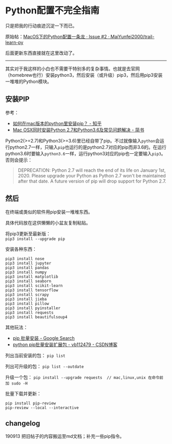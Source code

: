 # Python配置不完全指南

只是把我的行动痕迹沉淀一下而已。

原始帖：[MacOS下的Python配置一条龙 · Issue #2 · MaiYunfei2000/trail-learn-py](https://github.com/MaiYunfei2000/trail-learn-py/issues/2)

后面更新东西直接就在这里改动了。

---

其实对于我这样的小白也不需要干特别多的复杂事情。也就是去官网（homebrew也行）安装python3，然后安装（或升级）pip3，然后用pip3安装一堆堆的Python模块。

## 安装PIP

参考：

- [如何在mac版本的python里安装pip？ - 知乎](https://www.zhihu.com/question/50470150)
- [Mac OSX同时安装Python 2.7和Python3.6及常见问题解决 - 简书](https://www.jianshu.com/p/deb70bd6a555)

Python2(>=2.7)和Python3(>=3.6)里已经自带了pip。不过就像输入`python`会运行python2.7一样，只输入`pip`也运行的是python2.7对应的pip而非3.6的。在运行python3.6时要输入`python3.6`一样，运行python3对应的pip也一定要输入`pip3`。否则会提示：

> DEPRECATION: Python 2.7 will reach the end of its life on January 1st, 2020. Please upgrade your Python as Python 2.7 won't be maintained after that date. A future version of pip will drop support for Python 2.7.

## 然后

在终端或类似的软件用pip安装一堆堆东西。

具体代码放在这供懒懒的小盆友复制粘贴。

将pip3更新至最新版：  
`pip3 install --upgrade pip`

安装各种东西：
```
pip3 install nose
pip3 install jupyter
pip3 install pandas
pip3 install numpy
pip3 install matplotlib
pip3 install seaborn
pip3 install scikit-learn
pip3 install tensorflow
pip3 install scrapy
pip3 install jieba
pip3 install pillow
pip3 install pyinstaller
pip3 install requests
pip3 install beautifulsoup4
```

其他玩法：

* [pip 批量安装 - Google Search](https://www.google.com/search?q=pip+%E6%89%B9%E9%87%8F%E5%AE%89%E8%A3%85&oq=pip+%E6%89%B9%E9%87%8F%E5%AE%89%E8%A3%85&aqs=chrome..69i57.5980j0j7&sourceid=chrome&ie=UTF-8)
* [python pip批量安装扩展包 - vb112479 - CSDN博客](https://blog.csdn.net/qq_18525247/article/details/79553499)

列出当前安装的包：
`pip list`

列出可升级的包：
`pip list --outdate`

升级一个包：
`pip install --upgrade requests  // mac,linux,unix 在命令前加 sudo -H`

批量下载并更新：
```
pip install pip-review
pip-review --local --interactive
```

## changelog

190913 把旧帖子的内容搬运至md文档；补充一些pip指令。